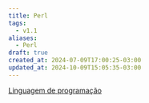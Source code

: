 ```yaml
---
title: Perl
tags:
  - v1.1
aliases:
  - Perl
draft: true
created_at: 2024-07-09T17:00:25-03:00
updated_at: 2024-10-09T15:05:35-03:00
---
```


[Linguagem de programação](../08/Linguagem_de_programacao.md)

